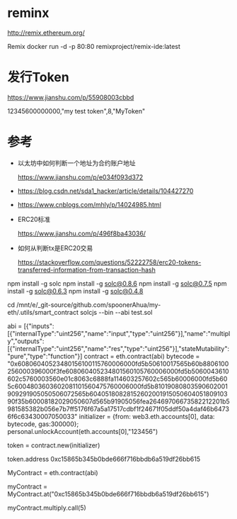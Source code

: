 # reminx
http://remix.ethereum.org/

Remix docker run -d -p 80:80 remixproject/remix-ide:latest

# 发行Token 
https://www.jianshu.com/p/55908003cbbd

12345600000000,"my test token",8,"MyToken"

# 参考
- 以太坊中如何判断一个地址为合约账户地址 

  https://www.jianshu.com/p/e034f093d372

- https://blog.csdn.net/sda1_hacker/article/details/104427270
- https://www.cnblogs.com/mhly/p/14024985.html
- ERC20标准 

  https://www.jianshu.com/p/496f8ba43036/

- 如何从判断tx是ERC20交易 

  https://stackoverflow.com/questions/52222758/erc20-tokens-transferred-information-from-transaction-hash

npm install -g solc
npm install -g solc@0.8.6
npm install -g solc@0.7.5
npm install -g solc@0.6.3
npm install -g solc@0.4.8

cd /mnt/e/_git-source/github.com/spoonerAhua/my-eth/.utils/smart_contract
solcjs --bin --abi test.sol

abi = [{"inputs":[{"internalType":"uint256","name":"input","type":"uint256"}],"name":"multiply","outputs":[{"internalType":"uint256","name":"res","type":"uint256"}],"stateMutability":"pure","type":"function"}]
contract = eth.contract(abi)
bytecode = "0x60806040523480156100115760006000fd5b50610017565b60b8806100256000396000f3fe608060405234801560105760006000fd5b5060043610602c5760003560e01c8063c6888fa114603257602c565b60006000fd5b605c6004803603602081101560475760006000fd5b81019080803590602001909291905050506072565b6040518082815260200191505060405180910390f35b60008182029050607d565b91905056fea26469706673582212201b5981585382b056e7b7ff5176f67a5a17517cdbf1f24671f05ddf50a4daf46b64736f6c63430007050033"
initializer = {from: web3.eth.accounts[0], data: bytecode, gas:300000};
personal.unlockAccount(eth.accounts[0],"123456")

token = contract.new(initializer)

token.address   0xc15865b345b0bde666f716bbdb6a519df26bb615


MyContract = eth.contract(abi)

myContract = MyContract.at("0xc15865b345b0bde666f716bbdb6a519df26bb615")

myContract.multiply.call(5)

